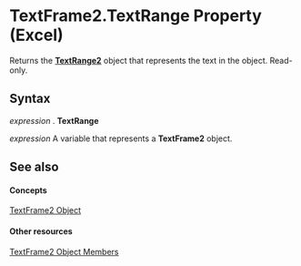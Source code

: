 
# TextFrame2.TextRange Property (Excel)

Returns the  **[TextRange2](http://msdn.microsoft.com/library/a6a59c9b-9b64-c1e2-2e98-a1f99025c877%28Office.15%29.aspx)** object that represents the text in the object. Read-only.


## Syntax

 _expression_ . **TextRange**

 _expression_ A variable that represents a **TextFrame2** object.


## See also


#### Concepts


[TextFrame2 Object](66ba23e5-9b15-b954-a1db-1bd19b4eb90d.md)
#### Other resources


[TextFrame2 Object Members](04f18e2a-8a83-b077-fe38-4bb56edce5a7.md)
